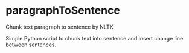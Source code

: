 # paragraphToSentence
Chunk text paragraph to sentence by NLTK

Simple Python script to chunk text into sentence and insert change line between sentences.
